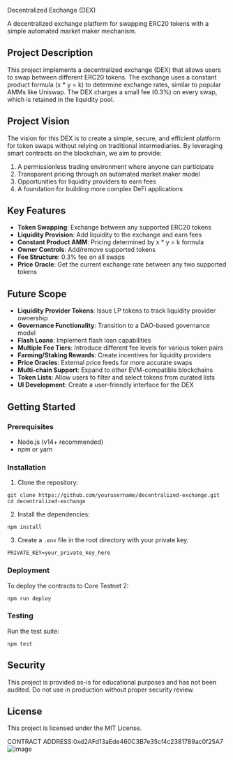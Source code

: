 Decentralized Exchange (DEX)

A decentralized exchange platform for swapping ERC20 tokens with a simple automated market maker mechanism.

## Project Description

This project implements a decentralized exchange (DEX) that allows users to swap between different ERC20 tokens. The exchange uses a constant product formula (x * y = k) to determine exchange rates, similar to popular AMMs like Uniswap. The DEX charges a small fee (0.3%) on every swap, which is retained in the liquidity pool.

## Project Vision

The vision for this DEX is to create a simple, secure, and efficient platform for token swaps without relying on traditional intermediaries. By leveraging smart contracts on the blockchain, we aim to provide:

1. A permissionless trading environment where anyone can participate
2. Transparent pricing through an automated market maker model
3. Opportunities for liquidity providers to earn fees
4. A foundation for building more complex DeFi applications

## Key Features

- **Token Swapping**: Exchange between any supported ERC20 tokens
- **Liquidity Provision**: Add liquidity to the exchange and earn fees
- **Constant Product AMM**: Pricing determined by x * y = k formula
- **Owner Controls**: Add/remove supported tokens
- **Fee Structure**: 0.3% fee on all swaps
- **Price Oracle**: Get the current exchange rate between any two supported tokens

## Future Scope

- **Liquidity Provider Tokens**: Issue LP tokens to track liquidity provider ownership
- **Governance Functionality**: Transition to a DAO-based governance model
- **Flash Loans**: Implement flash loan capabilities
- **Multiple Fee Tiers**: Introduce different fee levels for various token pairs
- **Farming/Staking Rewards**: Create incentives for liquidity providers
- **Price Oracles**: External price feeds for more accurate swaps
- **Multi-chain Support**: Expand to other EVM-compatible blockchains
- **Token Lists**: Allow users to filter and select tokens from curated lists
- **UI Development**: Create a user-friendly interface for the DEX

## Getting Started

### Prerequisites

- Node.js (v14+ recommended)
- npm or yarn

### Installation

1. Clone the repository:
```
git clone https://github.com/yourusername/decentralized-exchange.git
cd decentralized-exchange
```

2. Install the dependencies:
```
npm install
```

3. Create a `.env` file in the root directory with your private key:
```
PRIVATE_KEY=your_private_key_here
```

### Deployment

To deploy the contracts to Core Testnet 2:

```
npm run deploy
```

### Testing

Run the test suite:

```
npm test
```

## Security

This project is provided as-is for educational purposes and has not been audited. Do not use in production without proper security review.

## License

This project is licensed under the MIT License.



CONTRACT ADDRESS:0xd2AFd13aEde460C3B7e35cf4c2381789ac0f25A7
![image](https://github.com/user-attachments/assets/9176bb2d-bf77-48aa-a2bb-54fe4dff5786)

